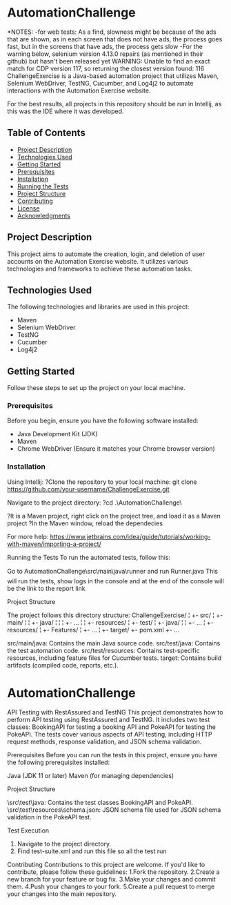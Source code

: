 # AutomationChallenge


*NOTES: 
-for web tests: As a find, slowness might be because of the ads that are shown, as in each screen that does not have ads, the process goes fast, but in the screens that have ads, the process gets slow
-For the warning below, selenium version 4.13.0 repairs (as mentioned in their github) but hasn't been released yet
WARNING: Unable to find an exact match for CDP version 117, so returning the closest version found: 116
ChallengeExercise is a Java-based automation project that utilizes Maven, Selenium WebDriver, TestNG, Cucumber, and Log4j2 to automate 
interactions with the Automation Exercise website.

For the best results, all projects in this repository should be run in Intellij, as this was the IDE where it was developed.

## Table of Contents

- [Project Description](#project-description)
- [Technologies Used](#technologies-used)
- [Getting Started](#getting-started) 
 - [Prerequisites](#prerequisites) 
 - [Installation](#installation)
- [Running the Tests](#running-the-tests)
- [Project Structure](#project-structure)
- [Contributing](#contributing)
- [License](#license)
- [Acknowledgments](#acknowledgments)

## Project Description

This project aims to automate the creation, login, and deletion of user accounts on the Automation Exercise website. It utilizes various technologies and 
frameworks to achieve these automation tasks.

## Technologies Used

The following technologies and libraries are used in this project:
- Maven
- Selenium WebDriver
- TestNG
- Cucumber
- Log4j2

## Getting Started

Follow these steps to set up the project on your local machine.

### Prerequisites

Before you begin, ensure you have the following software installed:
- Java Development Kit (JDK)
- Maven
- Chrome WebDriver (Ensure it matches your Chrome browser version)

### Installation
Using Intellij:
?Clone the repository to your local machine:
 git clone https://github.com/your-username/ChallengeExercise.git

Navigate to the project directory:
?cd .\AutomationChallenge\

?It is a Maven project, right click on the project tree, and load it as a Maven project
?In the Maven window, reload the dependecies


For more help: https://www.jetbrains.com/idea/guide/tutorials/working-with-maven/importing-a-project/

Running the Tests
To run the automated tests, follow this:

Go to AutomationChallenge\src\main\java\runner and run Runner.java
This will run the tests, show logs in the console and at the end of the console will be the link to the report link

Project Structure

The project follows this directory structure:
ChallengeExercise/
¦
+- src/
¦   +- main/
¦   ¦   +- java/
¦   ¦   ¦   +- ...
¦   ¦   +- resources/
¦   +- test/
¦       +- java/
¦       ¦   +- ...
¦       +- resources/
¦           +- Features/
¦               +- ...
¦
+- target/
+- pom.xml
+- ...


src/main/java: Contains the main Java source code.
src/test/java: Contains the test automation code.
src/test/resources: Contains test-specific resources, including feature files for Cucumber tests.
target: Contains build artifacts (compiled code, reports, etc.).


# AutomationChallenge

API Testing with RestAssured and TestNG
This project demonstrates how to perform API testing using RestAssured and TestNG. It includes two test classes: BookingAPI for testing a booking API and 
PokeAPI for testing the PokeAPI. The tests cover various aspects of API testing, including HTTP request methods, response validation, and JSON schema validation.

Prerequisites
Before you can run the tests in this project, ensure you have the following prerequisites installed:

Java (JDK 11 or later)
Maven (for managing dependencies)

Project Structure

\src\test\java\: Contains the test classes BookingAPI and PokeAPI.
\src\test\resources\schema.json: JSON schema file used for JSON schema validation in the PokeAPI test.

Test Execution
1. Navigate to the project directory.
2. Find test-suite.xml and run this file so all the test run


Contributing
Contributions to this project are welcome. If you'd like to contribute, please follow these guidelines:
1.Fork the repository.
2.Create a new branch for your feature or bug fix.
3.Make your changes and commit them.
4.Push your changes to your fork.
5.Create a pull request to merge your changes into the main repository.

